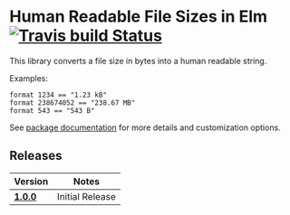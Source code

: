 # Human Readable File Sizes in Elm [![Travis build Status](https://travis-ci.org/basti1302/elm-human-readable-filesize.svg?branch=master)](http://travis-ci.org/basti1302/elm-human-readable-filesize)

This library converts a file size in bytes into a human readable string.

Examples:

```
format 1234 == "1.23 kB"
format 238674052 == "238.67 MB"
format 543 == "543 B"
```

See [package documentation](http://package.elm-lang.org/packages/basti1302/elm-human-readable-filesize/latest) for more details and customization options.

## Releases

| Version | Notes |
| ------- | ----- |
| [**1.0.0**](https://github.com/basti1302/elm-human-readable-filesize/tree/1.0.0) | Initial Release

